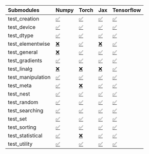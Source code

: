 | Submodules        | Numpy                                                                                                                           | Torch                                                                                                                           | Jax                                                                                                                             | Tensorflow                                                                                                                      |
|:------------------|:--------------------------------------------------------------------------------------------------------------------------------|:--------------------------------------------------------------------------------------------------------------------------------|:--------------------------------------------------------------------------------------------------------------------------------|:--------------------------------------------------------------------------------------------------------------------------------|
| test_creation     | <a href="https://github.com/unifyai/ivy/runs/7997302097?check_suite_focus=true" rel="noopener noreferrer" target="_blank">✅</a> | <a href="https://github.com/unifyai/ivy/runs/7997305114?check_suite_focus=true" rel="noopener noreferrer" target="_blank">✅</a> | <a href="https://github.com/unifyai/ivy/runs/7997308251?check_suite_focus=true" rel="noopener noreferrer" target="_blank">✅</a> | <a href="https://github.com/unifyai/ivy/runs/7997311570?check_suite_focus=true" rel="noopener noreferrer" target="_blank">✅</a> |
| test_device       | <a href="https://github.com/unifyai/ivy/runs/7997302286?check_suite_focus=true" rel="noopener noreferrer" target="_blank">✅</a> | <a href="https://github.com/unifyai/ivy/runs/7997305295?check_suite_focus=true" rel="noopener noreferrer" target="_blank">✅</a> | <a href="https://github.com/unifyai/ivy/runs/7997308407?check_suite_focus=true" rel="noopener noreferrer" target="_blank">✅</a> | <a href="https://github.com/unifyai/ivy/runs/7997311807?check_suite_focus=true" rel="noopener noreferrer" target="_blank">✅</a> |
| test_dtype        | <a href="https://github.com/unifyai/ivy/runs/7997302453?check_suite_focus=true" rel="noopener noreferrer" target="_blank">✅</a> | <a href="https://github.com/unifyai/ivy/runs/7997305486?check_suite_focus=true" rel="noopener noreferrer" target="_blank">✅</a> | <a href="https://github.com/unifyai/ivy/runs/7997308577?check_suite_focus=true" rel="noopener noreferrer" target="_blank">✅</a> | <a href="https://github.com/unifyai/ivy/runs/7997311990?check_suite_focus=true" rel="noopener noreferrer" target="_blank">✅</a> |
| test_elementwise  | <a href="https://github.com/unifyai/ivy/runs/7997302617?check_suite_focus=true" rel="noopener noreferrer" target="_blank">❌</a> | <a href="https://github.com/unifyai/ivy/runs/7997305721?check_suite_focus=true" rel="noopener noreferrer" target="_blank">✅</a> | <a href="https://github.com/unifyai/ivy/runs/7997308745?check_suite_focus=true" rel="noopener noreferrer" target="_blank">❌</a> | <a href="https://github.com/unifyai/ivy/runs/7997312148?check_suite_focus=true" rel="noopener noreferrer" target="_blank">✅</a> |
| test_general      | <a href="https://github.com/unifyai/ivy/runs/7997302817?check_suite_focus=true" rel="noopener noreferrer" target="_blank">❌</a> | <a href="https://github.com/unifyai/ivy/runs/7997305865?check_suite_focus=true" rel="noopener noreferrer" target="_blank">✅</a> | <a href="https://github.com/unifyai/ivy/runs/7997308919?check_suite_focus=true" rel="noopener noreferrer" target="_blank">✅</a> | <a href="https://github.com/unifyai/ivy/runs/7997312418?check_suite_focus=true" rel="noopener noreferrer" target="_blank">✅</a> |
| test_gradients    | <a href="https://github.com/unifyai/ivy/runs/7997303115?check_suite_focus=true" rel="noopener noreferrer" target="_blank">✅</a> | <a href="https://github.com/unifyai/ivy/runs/7997306030?check_suite_focus=true" rel="noopener noreferrer" target="_blank">✅</a> | <a href="https://github.com/unifyai/ivy/runs/7997309102?check_suite_focus=true" rel="noopener noreferrer" target="_blank">✅</a> | <a href="https://github.com/unifyai/ivy/runs/7997312604?check_suite_focus=true" rel="noopener noreferrer" target="_blank">✅</a> |
| test_linalg       | <a href="https://github.com/unifyai/ivy/runs/7997303302?check_suite_focus=true" rel="noopener noreferrer" target="_blank">❌</a> | <a href="https://github.com/unifyai/ivy/runs/7997306230?check_suite_focus=true" rel="noopener noreferrer" target="_blank">❌</a> | <a href="https://github.com/unifyai/ivy/runs/7997309315?check_suite_focus=true" rel="noopener noreferrer" target="_blank">❌</a> | <a href="https://github.com/unifyai/ivy/runs/7997312828?check_suite_focus=true" rel="noopener noreferrer" target="_blank">✅</a> |
| test_manipulation | <a href="https://github.com/unifyai/ivy/runs/7997303463?check_suite_focus=true" rel="noopener noreferrer" target="_blank">✅</a> | <a href="https://github.com/unifyai/ivy/runs/7997306404?check_suite_focus=true" rel="noopener noreferrer" target="_blank">✅</a> | <a href="https://github.com/unifyai/ivy/runs/7997309473?check_suite_focus=true" rel="noopener noreferrer" target="_blank">✅</a> | <a href="https://github.com/unifyai/ivy/runs/7997312999?check_suite_focus=true" rel="noopener noreferrer" target="_blank">✅</a> |
| test_meta         | <a href="https://github.com/unifyai/ivy/runs/7997303651?check_suite_focus=true" rel="noopener noreferrer" target="_blank">✅</a> | <a href="https://github.com/unifyai/ivy/runs/7997306579?check_suite_focus=true" rel="noopener noreferrer" target="_blank">❌</a> | <a href="https://github.com/unifyai/ivy/runs/7997309718?check_suite_focus=true" rel="noopener noreferrer" target="_blank">✅</a> | <a href="https://github.com/unifyai/ivy/runs/7997313156?check_suite_focus=true" rel="noopener noreferrer" target="_blank">✅</a> |
| test_nest         | <a href="https://github.com/unifyai/ivy/runs/7997303843?check_suite_focus=true" rel="noopener noreferrer" target="_blank">✅</a> | <a href="https://github.com/unifyai/ivy/runs/7997306776?check_suite_focus=true" rel="noopener noreferrer" target="_blank">✅</a> | <a href="https://github.com/unifyai/ivy/runs/7997309991?check_suite_focus=true" rel="noopener noreferrer" target="_blank">✅</a> | <a href="https://github.com/unifyai/ivy/runs/7997313338?check_suite_focus=true" rel="noopener noreferrer" target="_blank">✅</a> |
| test_random       | <a href="https://github.com/unifyai/ivy/runs/7997304071?check_suite_focus=true" rel="noopener noreferrer" target="_blank">✅</a> | <a href="https://github.com/unifyai/ivy/runs/7997306968?check_suite_focus=true" rel="noopener noreferrer" target="_blank">✅</a> | <a href="https://github.com/unifyai/ivy/runs/7997310261?check_suite_focus=true" rel="noopener noreferrer" target="_blank">✅</a> | <a href="https://github.com/unifyai/ivy/runs/7997313506?check_suite_focus=true" rel="noopener noreferrer" target="_blank">✅</a> |
| test_searching    | <a href="https://github.com/unifyai/ivy/runs/7997304241?check_suite_focus=true" rel="noopener noreferrer" target="_blank">✅</a> | <a href="https://github.com/unifyai/ivy/runs/7997307138?check_suite_focus=true" rel="noopener noreferrer" target="_blank">✅</a> | <a href="https://github.com/unifyai/ivy/runs/7997310509?check_suite_focus=true" rel="noopener noreferrer" target="_blank">✅</a> | <a href="https://github.com/unifyai/ivy/runs/7997313647?check_suite_focus=true" rel="noopener noreferrer" target="_blank">✅</a> |
| test_set          | <a href="https://github.com/unifyai/ivy/runs/7997304410?check_suite_focus=true" rel="noopener noreferrer" target="_blank">✅</a> | <a href="https://github.com/unifyai/ivy/runs/7997307403?check_suite_focus=true" rel="noopener noreferrer" target="_blank">✅</a> | <a href="https://github.com/unifyai/ivy/runs/7997310781?check_suite_focus=true" rel="noopener noreferrer" target="_blank">✅</a> | <a href="https://github.com/unifyai/ivy/runs/7997313795?check_suite_focus=true" rel="noopener noreferrer" target="_blank">✅</a> |
| test_sorting      | <a href="https://github.com/unifyai/ivy/runs/7997304621?check_suite_focus=true" rel="noopener noreferrer" target="_blank">✅</a> | <a href="https://github.com/unifyai/ivy/runs/7997307610?check_suite_focus=true" rel="noopener noreferrer" target="_blank">✅</a> | <a href="https://github.com/unifyai/ivy/runs/7997311005?check_suite_focus=true" rel="noopener noreferrer" target="_blank">✅</a> | <a href="https://github.com/unifyai/ivy/runs/7997313956?check_suite_focus=true" rel="noopener noreferrer" target="_blank">✅</a> |
| test_statistical  | <a href="https://github.com/unifyai/ivy/runs/7997304762?check_suite_focus=true" rel="noopener noreferrer" target="_blank">✅</a> | <a href="https://github.com/unifyai/ivy/runs/7997307852?check_suite_focus=true" rel="noopener noreferrer" target="_blank">❌</a> | <a href="https://github.com/unifyai/ivy/runs/7997311178?check_suite_focus=true" rel="noopener noreferrer" target="_blank">✅</a> | <a href="https://github.com/unifyai/ivy/runs/7997314112?check_suite_focus=true" rel="noopener noreferrer" target="_blank">✅</a> |
| test_utility      | <a href="https://github.com/unifyai/ivy/runs/7997304951?check_suite_focus=true" rel="noopener noreferrer" target="_blank">✅</a> | <a href="https://github.com/unifyai/ivy/runs/7997308045?check_suite_focus=true" rel="noopener noreferrer" target="_blank">✅</a> | <a href="https://github.com/unifyai/ivy/runs/7997311393?check_suite_focus=true" rel="noopener noreferrer" target="_blank">✅</a> | <a href="https://github.com/unifyai/ivy/runs/7997314272?check_suite_focus=true" rel="noopener noreferrer" target="_blank">✅</a> |